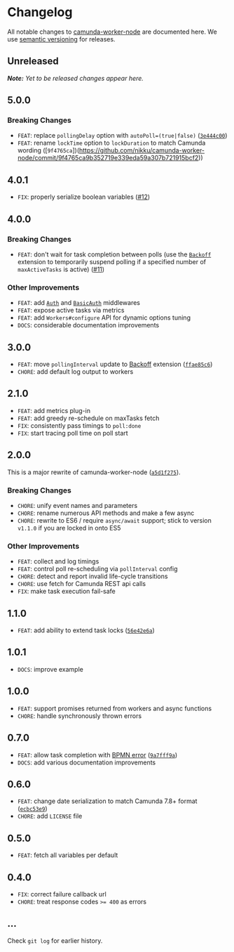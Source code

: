 # Changelog

All notable changes to [camunda-worker-node](https://github.com/nikku/camunda-worker-node) are documented here. We use [semantic versioning](http://semver.org/) for releases.

## Unreleased

___Note:__ Yet to be released changes appear here._

## 5.0.0

### Breaking Changes

* `FEAT`: replace `pollingDelay` option with `autoPoll=(true|false)` ([`3e444c00`](https://github.com/nikku/camunda-worker-node/commit/3e444c00444c7f40074fb9fff1384a872650cdab))
* `FEAT`: rename `lockTime` option to `lockDuration` to match Camunda wording ([`9f4765ca`])(https://github.com/nikku/camunda-worker-node/commit/9f4765ca9b352719e339eda59a307b721915bcf2))


## 4.0.1

* `FIX`: properly serialize boolean variables ([#12](https://github.com/nikku/camunda-worker-node/issues/12))

## 4.0.0

### Breaking Changes

* `FEAT`: don't wait for task completion between polls (use the [`Backoff`](./lib/backoff.js) extension to temporarily suspend polling if a specified number of `maxActiveTasks` is active) ([#11](https://github.com/nikku/camunda-worker-node/issues/11))

### Other Improvements

* `FEAT`: add [`Auth`](./lib/auth.js) and [`BasicAuth`](./lib/basic-auth.js) middlewares
* `FEAT`: expose active tasks via metrics
* `FEAT`: add `Workers#configure` API for dynamic options tuning
* `DOCS`: considerable documentation improvements

## 3.0.0

* `FEAT`: move `pollingInterval` update to [Backoff](./lib/backoff.js) extension ([`ffae85c6`](https://github.com/nikku/camunda-worker-node/commit/ffae85c6aa95e0f3fe9bfcd48146e03a8e2b1d5b))
* `CHORE`: add default log output to workers

## 2.1.0

* `FEAT`: add metrics plug-in
* `FEAT`: add greedy re-schedule on maxTasks fetch
* `FIX`: consistently pass timings to `poll:done`
* `FIX`: start tracing poll time on poll start

## 2.0.0

This is a major rewrite of camunda-worker-node ([`a5d1f275`](https://github.com/nikku/camunda-worker-node/commit/a5d1f27510b79751bb77751216c145a7cd2bc942)).

### Breaking Changes

* `CHORE`: unify event names and parameters
* `CHORE`: rename numerous API methods and make a few async
* `CHORE`: rewrite to ES6 / require `async/await` support; stick to version `v1.1.0` if you are locked in onto ES5

### Other Improvements

* `FEAT`: collect and log timings
* `FEAT`: control poll re-scheduling via `pollInterval` config
* `CHORE`: detect and report invalid life-cycle transitions
* `CHORE`: use fetch for Camunda REST api calls
* `FIX`: make task execution fail-safe


## 1.1.0

* `FEAT`: add ability to extend task locks ([`56e42e6a`](https://github.com/nikku/camunda-worker-node/commit/56e42e6ac6bc5db6178866f7d39e0f09cf4edb7a))

## 1.0.1

* `DOCS`: improve example

## 1.0.0

* `FEAT`: support promises returned from workers and async functions
* `CHORE`: handle synchronously thrown errors

## 0.7.0

* `FEAT`: allow task completion with [BPMN error](https://docs.camunda.org/manual/7.8/reference/rest/external-task/post-bpmn-error/) ([`9a7fff9a`](https://github.com/nikku/camunda-worker-node/commit/9a7fff9a801454890726fa94c8e9f70210bcae17))
* `DOCS`: add various documentation improvements

## 0.6.0

* `FEAT`: change date serialization to match Camunda 7.8+ format ([`ecbc53e9`](https://github.com/nikku/camunda-worker-node/commit/ecbc53e94e689c1ca75a6bfc3ee280bd90b6e28a))
* `CHORE`: add `LICENSE` file

## 0.5.0

* `FEAT`: fetch all variables per default

## 0.4.0

* `FIX`: correct failure callback url
* `CHORE`: treat response codes `>= 400` as errors

## ...

Check `git log` for earlier history.
